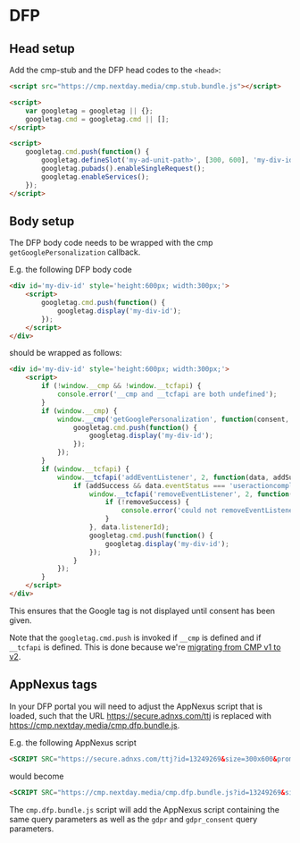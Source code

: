 # DFP

## Head setup
Add the cmp-stub and the DFP head codes to the `<head>`:
```html
<script src="https://cmp.nextday.media/cmp.stub.bundle.js"></script>

<script>
    var googletag = googletag || {};
    googletag.cmd = googletag.cmd || [];
</script>

<script>
    googletag.cmd.push(function() {
        googletag.defineSlot('my-ad-unit-path>', [300, 600], 'my-div-id>').addService(googletag.pubads());
        googletag.pubads().enableSingleRequest();
        googletag.enableServices();
    });
</script>
```

## Body setup
The DFP body code needs to be wrapped with the cmp `getGooglePersonalization` callback.

E.g. the following DFP body code
```html
<div id='my-div-id' style='height:600px; width:300px;'>
    <script>
        googletag.cmd.push(function() {
            googletag.display('my-div-id');
        });
    </script>
</div>
```
should be wrapped as follows:
```html
<div id='my-div-id' style='height:600px; width:300px;'>
    <script>
        if (!window.__cmp && !window.__tcfapi) {
            console.error('__cmp and __tcfapi are both undefined');
        }
        if (window.__cmp) {
            window.__cmp('getGooglePersonalization', function(consent, isSuccess) {
                googletag.cmd.push(function() {
                    googletag.display('my-div-id');
                });
            });
        }
        if (window.__tcfapi) {
            window.__tcfapi('addEventListener', 2, function(data, addSuccess) {
                if (addSuccess && data.eventStatus === 'useractioncomplete') {
                    window.__tcfapi('removeEventListener', 2, function(removeSuccess) {
                        if (!removeSuccess) {
                            console.error('could not removeEventListener with listenerId', data.listenerId);
                        }
                    }, data.listenerId);
                    googletag.cmd.push(function() {
                        googletag.display('my-div-id');
                    });
                }
            });
        }
    </script>
</div>
```

This ensures that the Google tag is not displayed until consent has been given.

Note that the `googletag.cmd.push` is invoked if `__cmp` is defined and if `__tcfapi` is defined.
This is done because we're [migrating from CMP v1 to v2](CMP-V1-TO-V2.md).

## AppNexus tags
In your DFP portal you will need to adjust the AppNexus script that is loaded,
such that the URL <https://secure.adnxs.com/ttj> is replaced with <https://cmp.nextday.media/cmp.dfp.bundle.js>.

E.g. the following AppNexus script

```html
<SCRIPT SRC="https://secure.adnxs.com/ttj?id=13249269&size=300x600&promo_sizes=300x250&promo_alignment=center&cb=%%CACHEBUSTER%%" TYPE="text/javascript"></SCRIPT>
```

would become

```html
<SCRIPT SRC="https://cmp.nextday.media/cmp.dfp.bundle.js?id=13249269&size=300x600&promo_sizes=300x250&promo_alignment=center&cb=%%CACHEBUSTER%%" TYPE="text/javascript"></SCRIPT>
```

The `cmp.dfp.bundle.js` script will add the AppNexus script containing the same query parameters as well as the `gdpr` and `gdpr_consent` query parameters.
